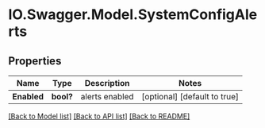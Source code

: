 # IO.Swagger.Model.SystemConfigAlerts
## Properties

Name | Type | Description | Notes
------------ | ------------- | ------------- | -------------
**Enabled** | **bool?** | alerts enabled | [optional] [default to true]

[[Back to Model list]](../README.md#documentation-for-models) [[Back to API list]](../README.md#documentation-for-api-endpoints) [[Back to README]](../README.md)

